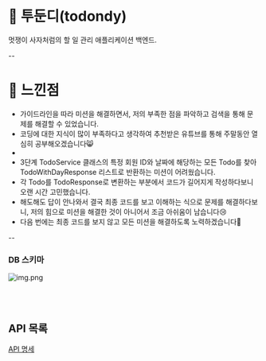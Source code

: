 # 📍 투둔디(todondy)
멋쟁이 사자처럼의 할 일 관리 애플리케이션 백엔드.

--
# 📩 느낀점
- 가이드라인을 따라 미션을 해결하면서, 저의 부족한 점을 파악하고 검색을 통해 문제를 해결할 수 있었습니다.
- 코딩에 대한 지식이 많이 부족하다고 생각하여 추천받은 유튜브를 통해 주말동안 열심히 공부해오겠습니다😸
- 
- 3단계 TodoService 클래스의 특정 회원 ID와 날짜에 해당하는 모든 Todo를 찾아 TodoWithDayResponse 리스트로 반환하는 미션이 어려웠습니다.
- 각 Todo를 TodoResponse로 변환하는 부분에서 코드가 길어지게 작성하다보니 오랜 시간 고민했습니다.
- 해도해도 답이 안나와서 결국 최종 코드를 보고 이해하는 식으로 문제를 해결하다보니, 저의 힘으로 미션을 해결한 것이 아니어서 조금 아쉬움이 남습니다😢
- 다음 번에는 최종 코드를 보지 않고 모든 미션을 해결하도록 노력하겠습니다🙌

--
### DB 스키마
![img.png](./doc/img.png)

<br/>
<br/>

## API 목록
[API 명세](https://imaginary-psychology-5d4.notion.site/e42bafe9d9f7409ba762b33c1e7f66ef?pvs=4)
